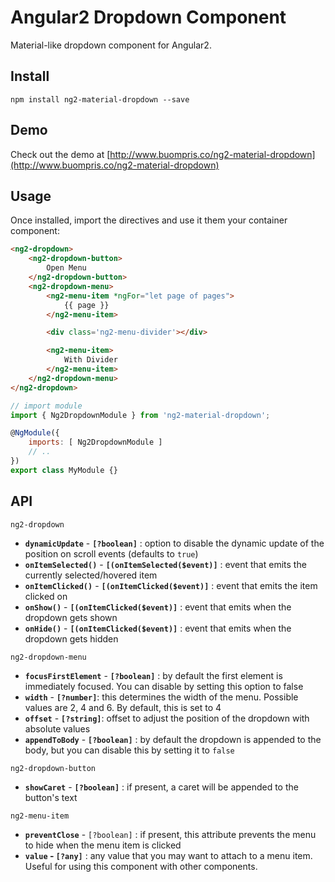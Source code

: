 # Angular2 Dropdown Component

Material-like dropdown component for Angular2.

## Install

    npm install ng2-material-dropdown --save

## Demo
Check out the demo at [http://www.buompris.co/ng2-material-dropdown](http://www.buompris.co/ng2-material-dropdown)

## Usage

Once installed, import the directives and use it them your container component:

```html
<ng2-dropdown>
    <ng2-dropdown-button>
        Open Menu
    </ng2-dropdown-button>
    <ng2-dropdown-menu>
        <ng2-menu-item *ngFor="let page of pages">
            {{ page }}
        </ng2-menu-item>

        <div class='ng2-menu-divider'></div>

        <ng2-menu-item>
            With Divider
        </ng2-menu-item>
    </ng2-dropdown-menu>
</ng2-dropdown>
```

```javascript
// import module
import { Ng2DropdownModule } from 'ng2-material-dropdown';

@NgModule({
    imports: [ Ng2DropdownModule ]
    // ..
})
export class MyModule {}
```

## API

`ng2-dropdown`
- **`dynamicUpdate`** - **`[?boolean]`** : option to disable the dynamic update of the position on scroll events (defaults to `true`)
- **`onItemSelected()`** - **`[(onItemSelected($event)]`** : event that emits the currently selected/hovered item
- **`onItemClicked()`** - **`[(onItemClicked($event)]`** : event that emits the item clicked on
- **`onShow()`** - **`[(onItemClicked($event)]`** : event that emits when the dropdown gets shown
- **`onHide()`** - **`[(onItemClicked($event)]`** : event that emits when the dropdown gets hidden

`ng2-dropdown-menu`
- **`focusFirstElement`** - **`[?boolean]`** : by default the first element is immediately focused. You can disable by setting this option to false
- **`width`** - **`[?number]`**: this determines the width of the menu. Possible values are 2, 4 and 6. By default, this is set to 4
- **`offset`** - **`[?string]`**: offset to adjust the position of the dropdown with absolute values
- **`appendToBody`** - **`[?boolean]`** : by default the dropdown is appended to the body, but you can disable this by setting it to `false`


`ng2-dropdown-button`
- **`showCaret`** - **`[?boolean]`** : if present, a caret will be appended to the button's text

`ng2-menu-item`
- **`preventClose`** - `[?boolean]` : if present, this attribute prevents the menu to hide when the menu item is clicked
- **`value` - `[?any]`** : any value that you may want to attach to a menu item. Useful for using this component with other components.
